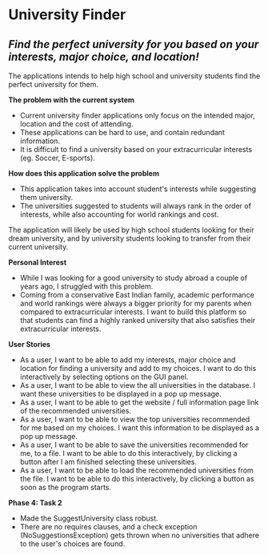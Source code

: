 # University Finder

## *Find the perfect university for you based on your interests, major choice, and location!*

The applications intends to help high school and university students find the perfect university for them.

**The problem with the current system**
- Current university finder applications only focus on the intended major, location and the cost of attending.
- These applications can be hard to use, and contain redundant information.
- It is difficult to find a university based on your extracurricular interests (eg. Soccer, E-sports).

**How does this application solve the problem**
- This application takes into account student's interests while suggesting them university. 
- The universities suggested to students will always rank in the order of interests, while also accounting for 
world rankings and cost. 

The application will likely be used by high school students looking for their dream university, and by university 
students looking to transfer from their current university.

**Personal Interest**
- While I was looking for a good university to study abroad a couple of years ago, I struggled with this problem.
- Coming from a conservative East Indian family, academic performance and world rankings were always a bigger priority 
for my parents when compared to extracurricular interests. I want to build this platform so that students can find a 
highly ranked university that also satisfies their extracurricular interests.

**User Stories**
- As a user, I want to be able to add my interests, major choice and location for finding a university 
and add to my choices. I want to do this interactively by selecting options on the GUI panel.
- As a user, I want to be able to view the all universities in the database. I want these universities to be displayed
in a pop up message.
- As a user, I want to be able to get the website / full information page link of the recommended universities.
- As a user, I want to be able to view the top universities recommended for me based on my choices. I want
this information to be displayed as a pop up message.
- As a user, I want to be able to save the universities recommended for me, to a file. I want to be able to do this
interactively, by clicking a button after I am finished selecting these universities.
- As a user, I want to be able to load the recommended universities from the file. I want to be able to do this 
interactively, by clicking a button as soon as the program starts. 

**Phase 4: Task 2**
- Made the SuggestUniversity class robust. 
- There are no requires clauses, and a check exception (NoSuggestionsException) gets thrown when no universities that
adhere to the user's choices are found.
